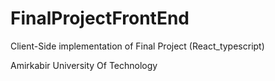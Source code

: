 # FinalProjectFrontEnd
Client-Side implementation of Final Project (React_typescript)

Amirkabir University Of Technology
